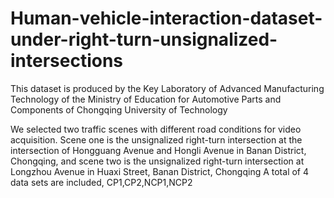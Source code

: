 # Human-vehicle-interaction-dataset-under-right-turn-unsignalized-intersections
This dataset is produced by the Key Laboratory of Advanced Manufacturing Technology of the Ministry of Education for Automotive Parts and Components of Chongqing University of Technology


We selected two traffic scenes with different road conditions for video acquisition. Scene one is the unsignalized right-turn intersection at the intersection of Hongguang Avenue and Hongli Avenue in Banan District, Chongqing, and scene two is the unsignalized right-turn intersection at Longzhou Avenue in Huaxi Street, Banan District, Chongqing
A total of 4 data sets are included, CP1,CP2,NCP1,NCP2

